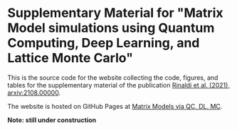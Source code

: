 # Supplementary Material for "Matrix Model simulations using Quantum Computing, Deep Learning, and Lattice Monte Carlo"

This is the source code for the website collecting the code, figures, and tables for the supplementary material of the publication [Rinaldi et al. (2021), arxiv:2108.00000](www.arxiv.org/abs/2108.00000).

The website is hosted on GitHub Pages at [Matrix Models via QC, DL, MC](https://erinaldi.github.io/mm-qc-dl-supplemental).

**Note: still under construction**
